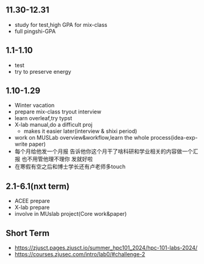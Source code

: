 ## 11.30-12.31

- study for test,high GPA for mix-class
- full pingshi-GPA

## 1.1-1.10

- test
- try to preserve energy

## 1.10-1.29

- Winter vacation
- prepare mix-class tryout interview
- learn overleaf,try typst
- X-lab manual,do a difficult proj
    - makes it easier later(interview & shixi period)
- work on MUSLab overview&workflow,learn the whole process(idea-exp-write paper)
- 每个月给他发一个月报 告诉他你这个月干了啥科研和学业相关的内容做一个汇报 也不用管他理不理你 发就好啦
- 在寒假有空之后和博士学长还有卢老师多touch

## 2.1-6.1(nxt term)

- ACEE prepare
- X-lab prepare
- involve in MUslab project(Core work&paper)

## Short Term

- https://zjusct.pages.zjusct.io/summer_hpc101_2024/hpc-101-labs-2024/
- https://courses.zjusec.com/intro/lab0/#challenge-2